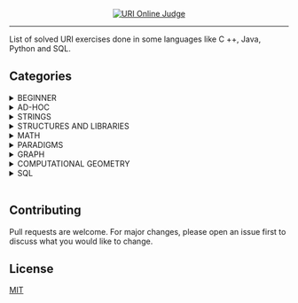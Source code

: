 <p align="center"> 
  <a href="https://www.urionlinejudge.com.br/judge/pt/profile/189654" target="_blank"><img alt="
URI Online Judge" src="https://user-images.githubusercontent.com/26368939/110052090-be0a0b00-7d35-11eb-8827-993190a9568e.png"></a>
</p>

---

List of solved URI exercises done in some languages like C ++, Java, Python and SQL.
## Categories
<details>
  <summary>BEGINNER</summary>

- [1001](solutions/1001.java)
- [1002](solutions/1002.java)
- [1003](solutions/1003.java)
</details>

<details>
  <summary>AD-HOC</summary>

- [1030](solutions/1030.cpp)
- [1087](solutions/1087.cpp)
- [1103](solutions/1103.java)
</details>

<details>
  <summary>STRINGS</summary>

- [1253](solutions/1253.cpp)
- [1768](solutions/1768.cpp)
- [2087](solutions/2087.cpp)
</details>

<details>
  <summary>STRUCTURES AND LIBRARIES</summary>

- [1068](solutions/1068.cpp)
- [1069](solutions/1069.cpp)
- [1110](solutions/1110.cpp)
</details>

<details>
  <summary>MATH</summary>
  
- [1028](solutions/1028.py)
- [1161](solutions/1161.cpp)
- [1110](solutions/1110.cpp)
</details>

<details>
  <summary>PARADIGMS</summary>

- [1029](solutions/1029.cpp)
</details>

<details>
  <summary>GRAPH</summary>

- [1128](solutions/1128.java)
- [1195](solutions/1195.cpp)
</details>

<details>
  <summary>COMPUTATIONAL GEOMETRY</summary>
</details>

<details>
  <summary>SQL</summary>

- [2602](solutions/2602.sql)
- [2603](solutions/2603.sql)
- [2604](solutions/2604.sql)
- [2605](solutions/2605.sql)
- [2606](solutions/2606.sql)
- [2609](solutions/2609.sql)
</details>

<br>

## Contributing
Pull requests are welcome. For major changes, please open an issue first to discuss what you would like to change.

## License
[MIT](https://choosealicense.com/licenses/mit/)